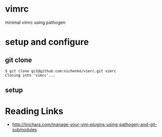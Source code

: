 # vimrc
minimal vimrc using pathogen

# setup and configure
## git clone

	$ git clone git@github.com:nichenke/vimrc.git vimrc
	Cloning into 'vimrc'...

## setup


# Reading Links

- http://jirichara.com/manage-your-vim-plugins-using-pathogen-and-git-submodules
